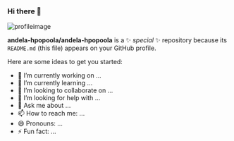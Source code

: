 ### Hi there 👋

![profileimage](https://user-images.githubusercontent.com/26963369/91458589-9a916f80-e87d-11ea-9d8d-ef8c3ee5ac7e.png)

**andela-hpopoola/andela-hpopoola** is a ✨ _special_ ✨ repository because its `README.md` (this file) appears on your GitHub profile.

Here are some ideas to get you started:

- 🔭 I’m currently working on ...
- 🌱 I’m currently learning ...
- 👯 I’m looking to collaborate on ...
- 🤔 I’m looking for help with ...
- 💬 Ask me about ...
- 📫 How to reach me: ...
- 😄 Pronouns: ...
- ⚡ Fun fact: ...
